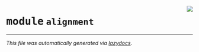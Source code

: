 <!-- markdownlint-disable -->

<a href="..\trajectopy_core\alignment\__init__.py#L0"><img align="right" style="float:right;" src="https://img.shields.io/badge/-source-cccccc?style=flat-square"></a>

# <kbd>module</kbd> `alignment`








---

_This file was automatically generated via [lazydocs](https://github.com/ml-tooling/lazydocs)._
